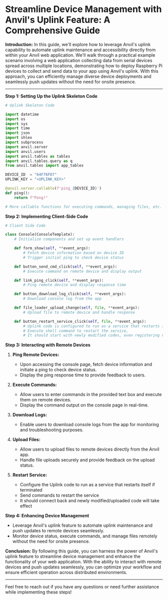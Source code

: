 # Streamline Device Management with Anvil's Uplink Feature: A Comprehensive Guide

**Introduction:**
In this guide, we'll explore how to leverage Anvil's uplink capability to automate uplink maintenance and accessibility directly from within your Anvil web application. We'll walk through a practical example scenario involving a web application collecting data from serial devices spread across multiple locations, demonstrating how to deploy Raspberry Pi devices to collect and send data to your app using Anvil's uplink. With this approach, you can efficiently manage diverse device deployments and seamlessly push updates without the need for onsite presence.

---

**Step 1: Setting Up the Uplink Skeleton Code**

```python
# Uplink Skeleton Code

import datetime
import os
import sys
import time
import json
import shlex
import subprocess
import anvil.server
import anvil.users
import anvil.tables as tables
import anvil.tables.query as q
from anvil.tables import app_tables

DEVICE_ID  = "64F76FD7"
UPLINK_KEY = "<UPLINK_KEY>"

@anvil.server.callable(f'ping_{DEVICE_ID}')
def ping():
    return f"Pong!"

# More callable functions for executing commands, managing files, etc.
```

**Step 2: Implementing Client-Side Code**

```python
# Client Side Code

class Console(ConsoleTemplate):
    # Initialize components and set up event handlers

    def form_show(self, **event_args):
        # Fetch device information based on device ID
        # Trigger initial ping to check device status

    def button_send_cmd_click(self, **event_args):
        # Execute command on remote device and display output

    def link_ping_click(self, **event_args):
        # Ping remote device and display response time

    def button_download_log_click(self, **event_args):
        # Download console log from the app

    def file_loader_upload_change(self, file, **event_args):
        # Upload file to remote device and handle response

    def button_restart_service_click(self, file, **event_args):
        # Uplink code is configured to run as a service that restarts itself if terminated.
        # Execute shell command to restart the service,
        # It should start with newly modified codes, even registering new callable

```

**Step 3: Interacting with Remote Devices**

1. **Ping Remote Devices:**
    - Upon accessing the console page, fetch device information and initiate a ping to check device status.
    - Display the ping response time to provide feedback to users.

2. **Execute Commands:**
    - Allow users to enter commands in the provided text box and execute them on remote devices.
    - Display the command output on the console page in real-time.

3. **Download Logs:**
    - Enable users to download console logs from the app for monitoring and troubleshooting purposes.

4. **Upload Files:**
    - Allow users to upload files to remote devices directly from the Anvil app.
    - Handle file uploads securely and provide feedback on the upload status.

5. **Restart Service:**
    - Configure the Uplink code to run as a service that restarts itself if terminated
    - Send commands to restart the service
    - It should connect back and newly modified/uploaded code will take effect

**Step 4: Enhancing Device Management**

- Leverage Anvil's uplink feature to automate uplink maintenance and push updates to remote devices seamlessly.
- Monitor device status, execute commands, and manage files remotely without the need for onsite presence.

**Conclusion:**
By following this guide, you can harness the power of Anvil's uplink feature to streamline device management and enhance the functionality of your web application. With the ability to interact with remote devices and push updates seamlessly, you can optimize your workflow and ensure efficient operation across distributed environments.

---

Feel free to reach out if you have any questions or need further assistance while implementing these steps!
